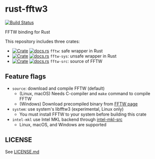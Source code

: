 rust-fftw3
===========
[![Build Status](https://dev.azure.com/rust-math/rust-fftw3/_apis/build/status/rust-math.fftw?branchName=master)](https://dev.azure.com/rust-math/rust-fftw3/_build/latest?definitionId=5&branchName=master)

FFTW binding for Rust

This repository includes three crates:

- [![Crate](http://meritbadge.herokuapp.com/fftw)](https://crates.io/crates/fftw)
  [![docs.rs](https://docs.rs/fftw/badge.svg)](https://docs.rs/fftw)
  `fftw`: safe wrapper in Rust
- [![Crate](http://meritbadge.herokuapp.com/fftw-sys)](https://crates.io/crates/fftw-sys)
  [![docs.rs](https://docs.rs/fftw-sys/badge.svg)](https://docs.rs/fftw-sys)
  `fftw-sys`: unsafe wrapper in Rust
- [![Crate](http://meritbadge.herokuapp.com/fftw-src)](https://crates.io/crates/fftw-src)
  [![docs.rs](https://docs.rs/fftw-src/badge.svg)](https://docs.rs/fftw-src)
  `fftw-src`: source of FFTW


Feature flags
--------------

- `source`: download and compile FFTW (default)
    - (Linux, macOS) Needs C-compiler and `make` command to compile FFTW
    - (Windows) Download precompiled binary from [FFTW page](http://www.fftw.org/install/windows.html)
- `system`: use system's libfftw3 (experimental, Linux only)
    - You must install FFTW to your system before building this crate
- `intel-mkl` use Intel MKL backend through [intel-mkl-src](https://github.com/termoshtt/rust-intel-mkl)
    - Linux, macOS, and Windows are supported
    
LICENSE
--------
See [LICENSE.md](./LICENSE.md)
